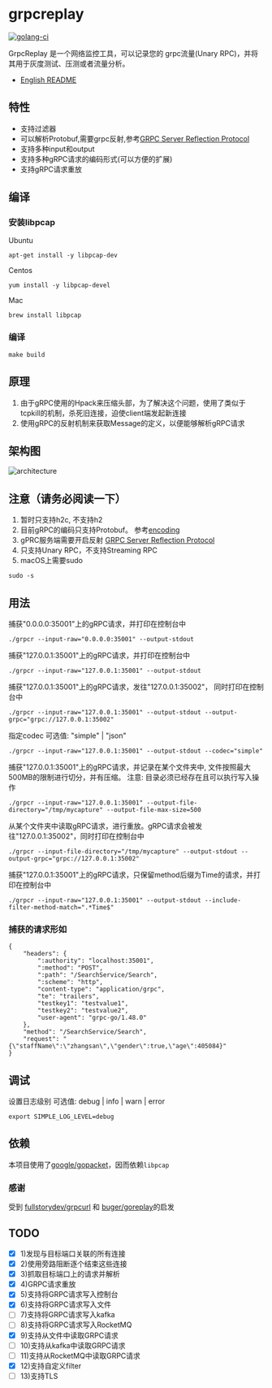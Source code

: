 # grpcreplay
[![golang-ci](https://github.com/vearne/grpcreplay/actions/workflows/golang-ci.yml/badge.svg)](https://github.com/vearne/grpcreplay/actions/workflows/golang-ci.yml)

GrpcReplay 是一个网络监控工具，可以记录您的 grpc流量(Unary RPC)，并将其用于灰度测试、压测或者流量分析。


* [English README](https://github.com/vearne/grpcreplay/blob/main/README.md)

## 特性
* 支持过滤器
* 可以解析Protobuf,需要grpc反射,参考[GRPC Server Reflection Protocol](https://github.com/grpc/grpc/blob/master/doc/server-reflection.md#grpc-server-reflection-protocol)
* 支持多种input和output
* 支持多种gRPC请求的编码形式(可以方便的扩展)
* 支持gRPC请求重放

## 编译
### 安装libpcap
Ubuntu
```
apt-get install -y libpcap-dev
```
Centos
```
yum install -y libpcap-devel
```
Mac
```
brew install libpcap
```
### 编译
```
make build
```

## 原理
1. 由于gRPC使用的Hpack来压缩头部，为了解决这个问题，使用了类似于tcpkill的机制，杀死旧连接，迫使client端发起新连接
2. 使用gRPC的反射机制来获取Message的定义，以便能够解析gRPC请求

## 架构图
![architecture](https://github.com/vearne/grpcreplay/raw/main/img/grpc.svg)

## 注意（请务必阅读一下）
1. 暂时只支持h2c, 不支持h2
2. 目前gRPC的编码只支持Protobuf。 
参考[encoding](https://github.com/grpc/grpc-go/blob/master/Documentation/encoding.md)
3. gPRC服务端需要开启反射 [GRPC Server Reflection Protocol](https://github.com/grpc/grpc/blob/master/doc/server-reflection.md#grpc-server-reflection-protocol)
4. 只支持Unary RPC，不支持Streaming RPC
5. macOS上需要sudo
```
sudo -s
```

## 用法
捕获"0.0.0.0:35001"上的gRPC请求，并打印在控制台中
```
./grpcr --input-raw="0.0.0.0:35001" --output-stdout
```
捕获"127.0.0.1:35001"上的gRPC请求，并打印在控制台中
```
./grpcr --input-raw="127.0.0.1:35001" --output-stdout
```
捕获"127.0.0.1:35001"上的gRPC请求，发往"127.0.0.1:35002"， 同时打印在控制台中
```
./grpcr --input-raw="127.0.0.1:35001" --output-stdout --output-grpc="grpc://127.0.0.1:35002"
```

指定codec   可选值: "simple" |  "json"
```
./grpcr --input-raw="127.0.0.1:35001" --output-stdout --codec="simple"
```

捕获"127.0.0.1:35001"上的gRPC请求，并记录在某个文件夹中, 文件按照最大500MB的限制进行切分，并有压缩。 
注意: 目录必须已经存在且可以执行写入操作
```
./grpcr --input-raw="127.0.0.1:35001" --output-file-directory="/tmp/mycapture" --output-file-max-size=500
```
从某个文件夹中读取gRPC请求，进行重放。gRPC请求会被发往"127.0.0.1:35002"，同时打印在控制台中
```
./grpcr --input-file-directory="/tmp/mycapture" --output-stdout --output-grpc="grpc://127.0.0.1:35002"
```

捕获"127.0.0.1:35001"上的gRPC请求，只保留method后缀为Time的请求，并打印在控制台中
```
./grpcr --input-raw="127.0.0.1:35001" --output-stdout --include-filter-method-match=".*Time$"
```

### 捕获的请求形如
```
{
	"headers": {
		":authority": "localhost:35001",
		":method": "POST",
		":path": "/SearchService/Search",
		":scheme": "http",
		"content-type": "application/grpc",
		"te": "trailers",
		"testkey1": "testvalue1",
		"testkey2": "testvalue2",
		"user-agent": "grpc-go/1.48.0"
	},
	"method": "/SearchService/Search",
	"request": "{\"staffName\":\"zhangsan\",\"gender\":true,\"age\":405084}"
}
```


## 调试
设置日志级别
可选值: debug | info | warn | error
```
export SIMPLE_LOG_LEVEL=debug
```

## 依赖
本项目使用了[google/gopacket](https://github.com/google/gopacket)，因而依赖`libpcap`

### 感谢
受到 [fullstorydev/grpcurl](https://github.com/fullstorydev/grpcurl) 
和 [buger/goreplay](https://github.com/buger/goreplay)的启发

## TODO
* [x] 1)发现与目标端口关联的所有连接
* [x] 2)使用旁路阻断逐个结束这些连接
* [x] 3)抓取目标端口上的请求并解析
* [x] 4)GRPC请求重放
* [x] 5)支持将GRPC请求写入控制台
* [x] 6)支持将GRPC请求写入文件
* [ ] 7)支持将GRPC请求写入kafka
* [ ] 8)支持将GRPC请求写入RocketMQ
* [x] 9)支持从文件中读取GRPC请求
* [ ] 10)支持从kafka中读取GRPC请求
* [ ] 11)支持从RocketMQ中读取GRPC请求
* [x] 12)支持自定义filter
* [ ] 13)支持TLS
